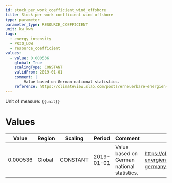 ```yaml
---
id: stock_per_work_coefficient_wind_offshore
title: Stock per work coefficient wind offshore
type: parameter
parameter_type: RESOURCE_COEFFICIENT
unit: kw_kwh
tags:
  - energy_intensity
  - PRIO_LOW
  - resource_coefficient
values:
  - value: 0.000536
    global: True
    scalingType: CONSTANT
    validFrom: 2019-01-01
    comment: |
        Value based on German national statistics.
    reference: https://climateview.slab.com/posts/erneuerbare-energien-deutschland-renewable-energy-germany-jencznun#hzami-wind-power
---
```



Unit of measure: `{{unit}}`


# Values


| Value | Region | Scaling | Period | Comment | Reference |
|-------|--------|---------|--------|---------|-----------|
| 0.000536 | Global | CONSTANT | 2019-01-01 | Value based on German national statistics. | https://climateview.slab.com/posts/erneuerbare-energien-deutschland-renewable-energy-germany-jencznun#hzami-wind-power |


